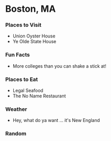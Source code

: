 # Boston, MA

### Places to Visit
- Union Oyster House
- Ye Olde State House

### Fun Facts
- More colleges than you can shake a stick at!

### Places to Eat
- Legal Seafood
- The No Name Restaurant

### Weather
- Hey, what do ya want ... it's New England

### Random
